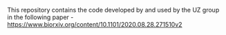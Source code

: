 This repository contains the code developed by and used by the UZ group in the following paper - https://www.biorxiv.org/content/10.1101/2020.08.28.271510v2
